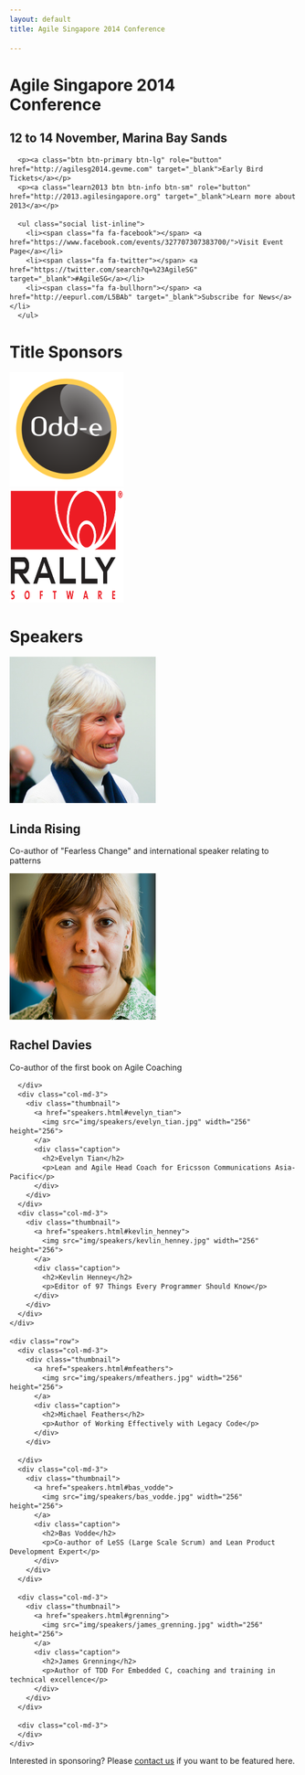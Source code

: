 ```yaml
---
layout: default
title: Agile Singapore 2014 Conference

---
```


<div class="jumbotron">
   <div class="container text-center">
      <h1>Agile Singapore 2014<br/>Conference</h1>
      <h2>12 to 14 November, Marina Bay Sands</h2>

      <p><a class="btn btn-primary btn-lg" role="button" href="http://agilesg2014.gevme.com" target="_blank">Early Bird Tickets</a></p>
      <p><a class="learn2013 btn btn-info btn-sm" role="button" href="http://2013.agilesingapore.org" target="_blank">Learn more about 2013</a></p>

      <ul class="social list-inline">
        <li><span class="fa fa-facebook"></span> <a href="https://www.facebook.com/events/327707307383700/">Visit Event Page</a></li>
        <li><span class="fa fa-twitter"></span> <a href="https://twitter.com/search?q=%23AgileSG" target="_blank">#AgileSG</a></li>
        <li><span class="fa fa-bullhorn"></span> <a href="http://eepurl.com/L5BAb" target="_blank">Subscribe for News</a></li>
      </ul>
   </div>
</div>

<div class="title-sponsor">
	<div class="container text-center">
		<h1 class="page-header">Title Sponsors</h1>
		<div class="row">
			<div class="col-md-6">
				<div class="thumbnail">
					<a href="http://odd-e.com" target="_blank"><img src="img/sponsors/Odd-e.png" width="200" height="200"></a>
				</div>
			</div>
			<div class="col-md-6">
				<div class="thumbnail">
					<a href="http://www.rallydev.com/asia" target="_blank"><img src="img/sponsors/Rally.png" width="200" height="200"></a>
				</div>
			</div>
		</div>
	</div>
</div>

<div class="speakers-brief">
  <div class="container text-center">
    <h1 class="page-header">Speakers</h1>
    <div class="row">
      <div class="col-md-3">
        <div class="thumbnail">
          <a href="speakers.html#linda_rising">
            <img src="img/speakers/linda_rising.jpg" width="256" height="256">
          </a>
          <div class="caption">
            <h2>Linda Rising</h2>
            <p>Co-author of "Fearless Change" and international speaker relating to patterns</p>
          </div>
        </div>
      </div>
      <div class="col-md-3">
        <div class="thumbnail">
          <a href="speakers.html#rachel_davies">
            <img src="img/speakers/rachel_davies.jpg" width="256" height="256">
          </a>
          <div class="caption">
            <h2>Rachel Davies</h2>
            <p>Co-author of the first book on Agile Coaching</p>
          </div>
        </div>

      </div>
      <div class="col-md-3">
        <div class="thumbnail">
          <a href="speakers.html#evelyn_tian">
            <img src="img/speakers/evelyn_tian.jpg" width="256" height="256">
          </a>
          <div class="caption">
            <h2>Evelyn Tian</h2>
            <p>Lean and Agile Head Coach for Ericsson Communications Asia-Pacific</p>
          </div>
        </div>
      </div>
      <div class="col-md-3">
        <div class="thumbnail">
          <a href="speakers.html#kevlin_henney">
            <img src="img/speakers/kevlin_henney.jpg" width="256" height="256">
          </a>
          <div class="caption">
            <h2>Kevlin Henney</h2>
            <p>Editor of 97 Things Every Programmer Should Know</p>
          </div>
        </div>
      </div>
    </div>

    <div class="row">
      <div class="col-md-3">
        <div class="thumbnail">
          <a href="speakers.html#mfeathers">
            <img src="img/speakers/mfeathers.jpg" width="256" height="256">
          </a>
          <div class="caption">
            <h2>Michael Feathers</h2>
            <p>Author of Working Effectively with Legacy Code</p>
          </div>
        </div>

      </div>
      <div class="col-md-3">
        <div class="thumbnail">
          <a href="speakers.html#bas_vodde">
            <img src="img/speakers/bas_vodde.jpg" width="256" height="256">
          </a>
          <div class="caption">
            <h2>Bas Vodde</h2>
            <p>Co-author of LeSS (Large Scale Scrum) and Lean Product Development Expert</p>
          </div>
        </div>
      </div>

      <div class="col-md-3">
        <div class="thumbnail">
          <a href="speakers.html#grenning">
            <img src="img/speakers/james_grenning.jpg" width="256" height="256">
          </a>
          <div class="caption">
            <h2>James Grenning</h2>
            <p>Author of TDD For Embedded C, coaching and training in technical excellence</p>
          </div>
        </div>
      </div>

      <div class="col-md-3">
      </div>
    </div>

  </div>
</div>

<div class="sponsors-brief">
  <div class="container text-center">
    <p>Interested in sponsoring? Please <a href="mailto:ask2014@agilesingapore.org">contact us</a> if you want to be featured here.</p>
  </div>
</div>
